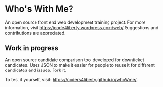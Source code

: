 # Who's With Me?
An open source front end web development training project. For more information, visit https://code4liberty.wordpress.com/web/ Suggestions and contributions are appreciated. 

## Work in progress

An open source candidate comparison tool developed for downticket candidates. Uses JSON to make it easier for people to reuse it for different candidates and issues. Fork it.

To test it yourself, visit: https://coders4liberty.github.io/whoWme/. 
